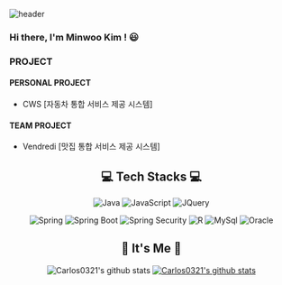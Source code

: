 ![header](https://capsule-render.vercel.app/api?type=waving&color=FFA500&height=200&descAlign=50&fontAlign=50&section=header&text=MinWoo%20Kim&fontSize=65&fontColor=2E2E2E&animation=twinkling)  


### Hi there, I'm Minwoo Kim ! 😃
 
 ### PROJECT
 #### PERSONAL PROJECT
 * CWS [자동차 통합 서비스 제공 시스템]
 #### TEAM PROJECT  
 * Vendredi [맛집 통합 서비스 제공 시스템] 
 
<div align="center">  
 
## 💻 Tech Stacks 💻

<p align="center"><Tech i've used least one </p>

<img alt ="Java" src="http://img.shields.io/badge/Java-007396?style=for-the-badge&logo=Java&logoColor=white"/> <img alt ="JavaScript"  src="https://img.shields.io/badge/JavaScript-F7DF1E.svg?style=for-the-badge&logo=JavaScript&logoColor=white"/>   <img alt ="JQuery" src="https://img.shields.io/badge/JQuery-0769AD?style=for-the-badge&logo=JQuery&logoColor=white"/> 
 
 
 
 <img alt ="Spring" src="https://img.shields.io/badge/Spring-6DB33F?style=for-the-badge&logo=Spring&logoColor=white"/> 
  <img alt ="Spring Boot" src="https://img.shields.io/badge/Spring Boot-6DB33F.svg?style=for-the-badge&logo=Spring Boot&logoColor=white"/> <img alt ="Spring Security" src="https://img.shields.io/badge/Spring Security-6DB33F.svg?style=for-the-badge&logo=Spring Security&logoColor=white"/> 
   <img alt ="R" src="https://img.shields.io/badge/R-23276DC3.svg?style=for-the-badge&logo=R&logoColor=white"/> 
 
 
 <img alt ="MySql" src="https://img.shields.io/badge/Mysql-2300f.svg?style=for-the-badge&logo=Mysql&logoColor=white"/> 
 <img alt ="Oracle" src="https://img.shields.io/badge/Oracle-F80000.svg?style=for-the-badge&logo=Oracle&logoColor=white"/> 

## 🌹 It's Me 🌹
![Carlos0321's github stats](https://github-readme-stats.vercel.app/api?username=Carlos0321&show_icons=true&theme=radical)
[![Carlos0321's github stats](https://github-readme-stats.vercel.app/api/top-langs/?username=Carlos0321&show_icons=true&hide_border=true&title_color=004386&icon_color=004386&layout=compact)](https://github.com/Carlos0321)
 </div>
